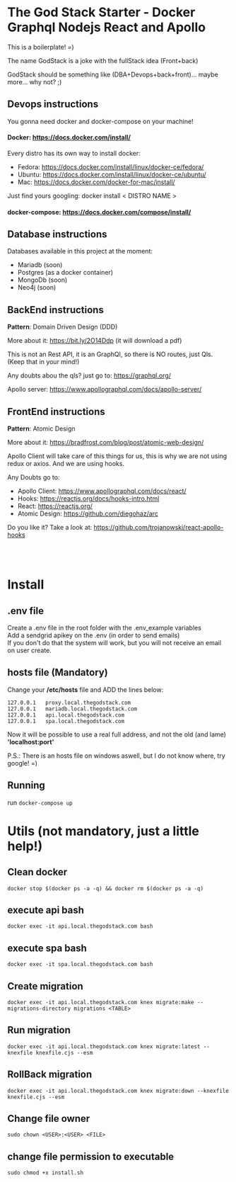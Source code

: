 # The God Stack Starter - Docker Graphql Nodejs React and Apollo

This is a boilerplate! =)

The name GodStack is a joke with the fullStack idea (Front+back)

GodStack should be something like (DBA+Devops+back+front)... maybe more... why not? ;)

## Devops instructions

You gonna need docker and docker-compose on your machine!

#### Docker: https://docs.docker.com/install/

Every distro has its own way to install docker:

- Fedora: https://docs.docker.com/install/linux/docker-ce/fedora/
- Ubuntu: https://docs.docker.com/install/linux/docker-ce/ubuntu/
- Mac: https://docs.docker.com/docker-for-mac/install/

Just find yours googling: docker install < DISTRO NAME >

#### docker-compose: https://docs.docker.com/compose/install/

## Database instructions

Databases available in this project at the moment:
- Mariadb (soon)
- Postgres (as a docker container)
- MongoDb (soon)
- Neo4j (soon)

## BackEnd instructions

**Pattern**: Domain Driven Design (DDD)

More about it: https://bit.ly/2O14Ddp (it will download a pdf)

This is not an Rest API, it is an GraphQl, so there is NO routes, just Qls. (Keep that in your mind!)

Any doubts abou the qls? just go to: https://graphql.org/

Apollo server: https://www.apollographql.com/docs/apollo-server/

## FrontEnd instructions

**Pattern**: Atomic Design

More about it: https://bradfrost.com/blog/post/atomic-web-design/

Apollo Client will take care of this things for us, this is why we are not using redux or axios.
And we are using hooks.

Any Doubts go to:
- Apollo Client: https://www.apollographql.com/docs/react/
- Hooks: https://reactjs.org/docs/hooks-intro.html
- React: https://reactjs.org/
- Atomic Design: https://github.com/diegohaz/arc

Do you like it?
Take a look at: https://github.com/trojanowski/react-apollo-hooks

&nbsp;  
&nbsp;  

# Install

## .env file

Create a .env file in the root folder with the .env_example variables  
Add a sendgrid apikey on the .env (in order to send emails)  
If you don't do that the system will work, but you will not receive an email on user create.

## hosts file (Mandatory)

Change your **/etc/hosts** file and ADD the lines below:  
```
127.0.0.1   proxy.local.thegodstack.com 
127.0.0.1   mariadb.local.thegodstack.com
127.0.0.1   api.local.thegodstack.com
127.0.0.1   spa.local.thegodstack.com
```

Now it will be possible to use a real full address, and not the old (and lame) **'localhost:port'**

P.S.: There is an hosts file on windows aswell, but I do not know where, try google! =)

## Running
run
`docker-compose up`

# Utils (not mandatory, just a little help!)

## Clean docker
`docker stop $(docker ps -a -q) && docker rm $(docker ps -a -q)`

## execute api bash 
`docker exec -it api.local.thegodstack.com bash`

## execute spa bash 
`docker exec -it spa.local.thegodstack.com bash`

## Create migration
`docker exec -it api.local.thegodstack.com knex migrate:make --migrations-directory migrations <TABLE>`

## Run migration
`docker exec -it api.local.thegodstack.com knex migrate:latest --knexfile knexfile.cjs --esm`

## RollBack migration
`docker exec -it api.local.thegodstack.com knex migrate:down --knexfile knexfile.cjs --esm`

## Change file owner
`sudo chown <USER>:<USER> <FILE>`

## change file permission to executable
`sudo chmod +x install.sh`
